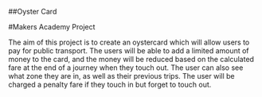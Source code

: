 ##Oyster Card

#Makers Academy Project

The aim of this project is to create an oystercard which will allow users to pay for public transport. The users will be able to add a limited amount of money to the card, and the money will be reduced based on the calculated fare at the end of a journey when they touch out. The user can also see what zone they are in, as well as their previous trips. The user will be charged a penalty fare if they touch in but forget to touch out.